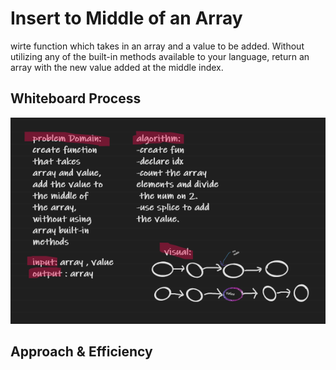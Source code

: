 # Insert to Middle of an Array
wirte function which takes in an array and a value to be added. Without utilizing any of the built-in methods available to your language, return an array with the new value added at the middle index.
## Whiteboard Process
![insert shift 02](cc02.png)
## Approach & Efficiency
<!-- What approach did you take? Discuss Why. What is the Big O space/time for this approach? -->